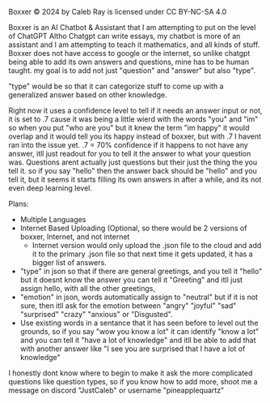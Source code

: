 Boxxer © 2024 by Caleb Ray is licensed under CC BY-NC-SA 4.0 

Boxxer is an AI Chatbot & Assistant that I am attempting to put on the level of ChatGPT
Altho Chatgpt can write essays, my chatbot is more of an assistant and I am attempting to teach it mathematics, and all kinds of stuff.
Boxxer does not have access to google or the internet, so unlike chatgpt being able to add its own answers and questions, mine has to be human taught.
my goal is to add not just "question" and "answer" but also "type".

"type" would be so that it can categorize stuff to come up with a generalized answer based on other knowledge.

Right now it uses a confidence level to tell if it needs an answer input or not, it is set to .7 cause it was being a little wierd with the words "you" and "im"
so when you put "who are you" but it knew the term "im happy" it would overlap and it would tell you its happy instead of boxxer, but with .7 I havent ran into the issue yet.
.7 = 70% confidence
if it happens to not have any answer, itll just readout for you to tell it the answer to what your question was.
Questions arent actually just questions but their just the thing the you tell it. so if you say "hello" then the answer back should be "hello" and you tell it, but
it seems it starts filling its own answers in after a while, and its not even deep learning level.

Plans:
- Multiple Languages
- Internet Based Uploading (Optional, so there would be 2 versions of boxxer, Internet, and not internet
  - Internet version would only upload the .json file to the cloud and add it to the primary .json file so that next time it gets updated, it has a bigger list of answers.
- "type" in json so that if there are general greetings, and you tell it "hello" but it doesnt know the answer you can tell it "Greeting" and itll just assign hello, with all the other greetings,
- "emotion" in json, words automatically assign to "neutral" but if it is not sure, then itll ask for the emotion between "angry" "joyful" "sad" "surprised" "crazy" "anxious" or "Disgusted".
- Use existing words in a sentance that it has seen before to level out the grounds, so if you say "wow you know a lot" it can identify "know a lot" and you can tell it "have a lot of knowledge" and itll be able to add that with another answer like 
"I see you are surprised that I have a lot of knowledge"

I honestly dont know where to begin to make it ask the more complicated questions like question types, so if you know how to add more, shoot me a message on discord "JustCaleb" or username "pineapplequartz"
